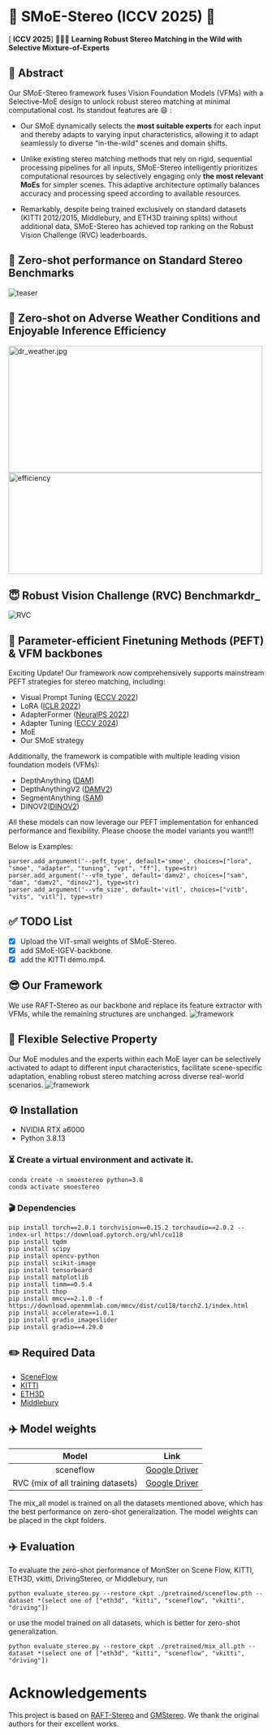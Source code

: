 # 🚀 SMoE-Stereo (ICCV 2025) 🚀 
[ **ICCV 2025**] 🌟🌟🌟  **Learning Robust Stereo Matching in the Wild with Selective Mixture-of-Experts**


##  🌼 Abstract
Our SMoE-Stereo framework fuses Vision Foundation Models (VFMs) with a Selective-MoE design to unlock robust stereo matching at minimal computational cost. Its standout features are 😄 :
* Our SMoE dynamically selects the **most suitable experts** for each input and thereby adapts to varying input characteristics, allowing it to adapt seamlessly to diverse “in-the-wild” scenes and domain shifts.
  
* Unlike existing stereo matching methods that rely on rigid, sequential processing pipelines for all inputs, SMoE-Stereo intelligently prioritizes computational resources by selectively engaging only **the most relevant MoEs** for simpler scenes. This adaptive architecture optimally balances accuracy and processing speed according to available resources.

* Remarkably, despite being trained exclusively on standard datasets (KITTI 2012/2015, Middlebury, and ETH3D training splits) without additional data, SMoE-Stereo has achieved top ranking on the Robust Vision Challenge (RVC) leaderboards.

##  📝 Zero-shot performance on Standard Stereo Benchmarks
![teaser](media/teaser.png)

## 👀 Zero-shot on Adverse Weather Conditions and Enjoyable Inference Efficiency 
<p>
  <img src="media/dr_weather.jpg" alt="dr_weather.jpg" width="500" height="250"  />
  <img src="media/efficiency.jpg" alt="efficiency" width="500" height="200" />
</p>


## 😇  Robust Vision Challenge (RVC) Benchmarkdr_
![RVC](media/RVC.jpg)


## 🎇 Parameter-efficient Finetuning Methods (PEFT) & VFM backbones
Exciting Update! Our framework now comprehensively supports mainstream PEFT strategies for stereo matching, including:
* Visual Prompt Tuning ([ECCV 2022](https://www.ecva.net/papers/eccv_2022/papers_ECCV/papers/136930696.pdf))
* LoRA  ([ICLR 2022](https://arxiv.org/abs/2106.09685))
* AdapterFormer ([NeuralPS 2022](https://arxiv.org/abs/2205.13535))
* Adapter Tuning ([ECCV 2024](https://www.ecva.net/papers/eccv_2024/papers_ECCV/papers/05841.pdf))
* MoE
* Our SMoE strategy

Additionally, the framework is compatible with multiple leading vision foundation models (VFMs):
* DepthAnything ([DAM](https://arxiv.org/abs/2401.10891))
* DepthAnythingV2 ([DAMV2](https://arxiv.org/abs/2406.09414))
* SegmentAnything ([SAM](https://arxiv.org/abs/2304.02643))
* DINOV2([DINOV2](https://arxiv.org/abs/2304.07193))

All these models can now leverage our PEFT implementation for enhanced performance and flexibility.
Please choose the model variants you want!!!

Below is Examples:
```
parser.add_argument('--peft_type', default='smoe', choices=["lora", "smoe", "adapter", "tuning", "vpt", "ff"], type=str)
parser.add_argument('--vfm_type', default='damv2', choices=["sam", "dam", "damv2", "dinov2"], type=str)
parser.add_argument('--vfm_size', default='vitl', choices=["vitb", "vits", "vitl"], type=str)
```

## ✅ TODO List

- [x] Upload the ViT-small weights of SMoE-Stereo.
- [x] add SMoE-IGEV-backbone.  
- [x] add the KITTI demo.mp4.  

## 😎 Our Framework
We use RAFT-Stereo as our backbone and replace its feature extractor with VFMs, while the remaining structures are unchanged. 
![framework](media/framework.png)

## 💪 Flexible Selective Property
Our MoE modules and the experts within each MoE layer can be selectively activated to adapt to different input characteristics, facilitate scene-specific adaptation, enabling robust stereo matching across diverse real-world scenarios.
![framework](media/selection.png)

## ⚙️ Installation
* NVIDIA RTX a6000
* Python 3.8.13

### ⏳ Create a virtual environment and activate it.

```Shell
conda create -n smoestereo python=3.8
conda activate smoestereo
```
### 🎬 Dependencies

```Shell
pip install torch==2.0.1 torchvision==0.15.2 torchaudio==2.0.2 --index-url https://download.pytorch.org/whl/cu118
pip install tqdm
pip install scipy
pip install opencv-python
pip install scikit-image
pip install tensorboard
pip install matplotlib 
pip install timm==0.5.4
pip install thop
pip install mmcv==2.1.0 -f https://download.openmmlab.com/mmcv/dist/cu118/torch2.1/index.html
pip install accelerate==1.0.1
pip install gradio_imageslider
pip install gradio==4.29.0

```

## ✏️ Required Data

* [SceneFlow](https://lmb.informatik.uni-freiburg.de/resources/datasets/SceneFlowDatasets.en.html)
* [KITTI](https://www.cvlibs.net/datasets/kitti/eval_scene_flow.php?benchmark=stereo)
* [ETH3D](https://www.eth3d.net/datasets)
* [Middlebury](https://vision.middlebury.edu/stereo/submit3/)

## ✈️ Model weights

| Model      |                                               Link                                                |
|:----:|:-------------------------------------------------------------------------------------------------:|
|sceneflow | [Google Driver](https://drive.google.com/drive/folders/1UoY7Yam0MA2qUI1GIVll0owH4tMTpzw7?usp=drive_link)|
|RVC (mix of all training datasets) | [Google Driver](https://drive.google.com/drive/folders/1UoY7Yam0MA2qUI1GIVll0owH4tMTpzw7?usp=drive_link)|

The mix_all model is trained on all the datasets mentioned above, which has the best performance on zero-shot generalization.
The model weights can be placed in the ckpt folders.

## ✈️ Evaluation

To evaluate the zero-shot performance of MonSter on Scene Flow, KITTI, ETH3D, vkitti, DrivingStereo, or Middlebury, run

```Shell
python evaluate_stereo.py --restore_ckpt ./pretrained/sceneflow.pth --dataset *(select one of ["eth3d", "kitti", "sceneflow", "vkitti", "driving"])
```
or use the model trained on all datasets, which is better for zero-shot generalization.
```Shell   
python evaluate_stereo.py --restore_ckpt ./pretrained/mix_all.pth --dataset *(select one of ["eth3d", "kitti", "sceneflow", "vkitti", "driving"])
```


# Acknowledgements

This project is based on [RAFT-Stereo](https://github.com/princeton-vl/RAFT-Stereo) and [GMStereo](https://github.com/autonomousvision/unimatch). We thank the original authors for their excellent works.
